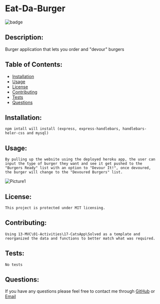 # Eat-Da-Burger
  ![badge](https://img.shields.io/badge/license-MIT-green)
  
  ## Description:
  Burger application that lets you order and "devour" burgers

  ## Table of Contents:

  * [Installation](#Installation)
  * [Usage](#usage)
  * [License](#license)
  * [Contributing](#contributing)
  * [Tests](#tests)
  * [Questions](#questions)
  
  ## Installation:
    npm intall will install (express, express-handlebars, handlebars-heler-css and mysql)

  ## Usage:
    By pulling up the website using the deployed heroku app, the user can input the type of burger they want and see it get pushed to the "Burgers Ready" list with an option to "Devour It!", once devoured, the burger will change to the "Devoured Burgers" list.

![Picture1](https://user-images.githubusercontent.com/70180576/102024059-8fdfe500-3d5d-11eb-82ce-74c14485d16c.jpg)


  ## License:
    This project is protected under MIT licensing.

  ## Contributing:
    Using 13-MVC\01-Activities\17-CatsApp\Solved as a template and reorganized the data and functions to better match what was required.

  ## Tests:
    No tests

  ## Questions:
  If you have any questions please feel free to contact me through [GitHub](https://github.com/grantf12) or [Email](grantferment@gmail.com)


